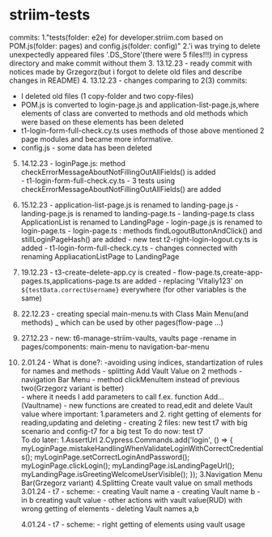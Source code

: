 # striim-tests
commits:
1."tests(folder: e2e) for developer.striim.com based on POM.js(folder: pages) and config.js(folder: config)"
2.'i was trying to delete unexpectedly appeared files '.DS_Store'(there were 5 files!!!) in cypress directory and make commit without them
3. 13.12.23 - ready commit with notices made by Grzegorz(but i forgot to delete old files and describe changes in README)
4. 13.12.23 - changes comparing to 2(3) commits:
  - I deleted old files (1 copy-folder and two copy-files)
  - POM.js is converted to login-page.js and
    application-list-page.js,where elements of class are converted to methods and  old methods which were based on these elements has been deleted
  - t1-login-form-full-check.cy.ts uses methods of those above mentioned 2 page modules and became more informative.
  - config.js - some data has been deleted
 
5. 14.12.23 - loginPage.js:  method      checkErrorMessageAboutNotFillingOutAllFields() is added  
            - t1-login-form-full-check.cy.ts - 3 tests using  checkErrorMessageAboutNotFillingOutAllFields() are added

6. 15.12.23 - application-list-page.js is renamed to landing-page.js
            - landing-page.js is renamed to landing-page.ts
            - landing-page.ts class ApplicationList is renamed to LandingPage
            - login-page.js is renamed to login-page.ts
            - login-page.ts : methods findLogoutButtonAndClick() and
              stillLoginPageHash() are added
            - new test t2-right-login-logout.cy.ts is added
            - t1-login-form-full-check.cy.ts  - changes connected with renaming
              AppliacationListPage to LandingPage
7. 19.12.23 - t3-create-delete-app.cy is created
            - flow-page.ts,create-app-pages.ts,applications-page.ts are added
            - replacing 'Vitaliy123' on `${testData.correctUsername}` everywhere
              (for other  variables is the same)

8. 22.12.23 - creating special main-menu.ts with Class Main Menu(and methods) _             which can be used by other pages(flow-page ...) 
9. 27.12.23 - new: t6-manage-striim-vaults, vaults page
            -rename in pages/components:     main-menu to   navigation-bar-menu  
10. 2.01.24 - What is done?:
            -avoiding using indices,          standartization of rules for names  and methods
            - splitting Add Vault Value on 2 methods
            - navigation Bar Menu - method clickMenuItem instead of previous two(Grzegorz variant is better)   
            - where it needs I add parameters to call f.ex. function  Add...(Vaultname)
            - new functions are created to read,edit and delete Vault value where important:
            1.parameters and 2. right getting of elements for reading,updating and deleting
            - creating 2 files: new test t7 with big scenario and config-t7 for a big test 
To do now: test t7            
To do later: 1.AssertUrl 
             2.Cypress.Commands.add('login', () => {
  myLoginPage.mistakeHandlingWhenValidateLoginWithCorrectCredentials();
  myLoginPage.setCorrectLoginAndPassword();
  myLoginPage.clickLogin();
  myLandingPage.isLandingPageUrl();
  myLandingPage.isGreetingWelcomeUserVisible();
}); 
      3.Navigation Menu Bar(Grzegorz variant) 
      4.Splitting Create vault value  on small methods         
    3.01.24 - t7 - scheme: - creating Vault name a
                           - creating Vault name b
                           - in b creating vault value 
                           - other actions with vault value(RUD) with wrong getting of elements
                           - deleting Vault names a,b

    4.01.24 - t7 - scheme: - right getting of elements using vault usage
            
                        